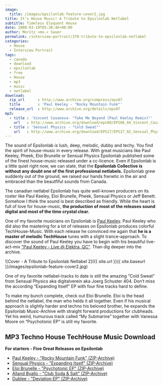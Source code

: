 ```yaml
---
image:
  title: /images/epsilonlab-feature-cover2.jpg
title: It's House Music! A Tribute to Epsilonlab Netlabel
subtitle: Timeless Eloquent House
date: 2008-03-19T05:38:46+00:00
author: Moritz »mo.« Sauer
permalink: /interview-portrait/370-tribute-to-epsilonlab-netlabel
categories:
  - House
  - Interview Portrait
tags:
  - canada
  - download
  - epsilonlab
  - free
  - House
  - mp3
  - music
  - netlabel
download:
  zip_url      : http://www.archive.org/compress/eps07
  title        : 'Paul Keeley - "Rocky Mountain Funk"'
  release_url  : http://www.archive.org/details/eps07
mp3:
  - title : 'Vincent Casanova- "Take Me Beyond (Paul Keeley Remix)"'
    url   : http://www.archive.org/download/eps08/EPS08_04_Vincent_Casanova_-_Take_Me_Beyond_-_Paul_Keeley_Remix.mp3
  - title : 'Sensual Physics - "Cold Sweat"'
    url   : http://www.archive.org/download/EPS17/EPS17_02_Sensual_Physics_-_Expanding_Itself_-_Cold_Sweat.mp3
---
```

The sound of Epsilonlab is lush, deep, melodic, dubby and techy. You find the spirit of house-music in every release. With great musicians like Paul Keeley, Pheek, Eloi Brunelle or Sensual Physics Epsilonlab published some of the finest house-music released under a cc-licence. Even if Epsilonlab is a little quiet right now, we can state, that the **Epsilonlab Collective is without any doubt one of the first professional netlabels.** Epsilonlab grew suddenly out of the ground, we raised our hands frenetic in the air and embraced than the beautfiful sounds from Canada.<!--more-->

The canadian netlabel Epsilonlab has quite well-known producers on its roster like Paul Keeley, Eloi Brunelle, Pheek, Sensual Physics or Jeff Benett. Somehow I think the sound is best described as friendly. While the heart is full of love for house-music, **the production of most of the releases sound digital and most of the time crystal clear.**

One of my favorite musicians on Epsilonlab is [Paul Keeley](http://www.epsilonlab.com/main/artists/index.php?lang=en&id=22). Paul Keeley who did also the mastering for a lot of releases on Epsilonlab produces colorful TechHouse-Music. With each release he convinced me again that **he is a master of melodic TechHouse** tunes with a slight trance-approach. To discover the sound of Paul Keeley you have to begin with his beautiful live-act-mix ["Paul Keeley - Live @ Elektra, QC"](http://www.epsilonlab.com/main/releases/details.php?lang=en&id=44&t=1&p=1). Than dig deeper into the archive.

![Cover - A Tribute to Epsilonlab Netlabel 2]({{ site.url }}{{ site.baseurl }}/images/epsilonlab-feature-cover2.jpg)

One of my favorite netlabel-tracks to date is still the amazing “Cold Sweat” from Sensual Physics aka digitalverein aka Joerg Schuster 404. Don’t miss the according “Expanding Itself” EP with four fine tracks hard to define.

To make my bunch complete, check out Eloi Brunelle. Eloi is the head behind the netlabel, the man who helds it all together. Even if his musical approach is slightly harder and techno his beloved brother, he expands the Epsilonlab Music-Archive with straight forward productions for clubheads. Yet his weird, humurous track called “My Submarine” together with Vanessa Moore on “Psychotonic EP” is still my favorite.

## MP3 Techno House TechHouse Music Download

**For starters - Five Great Releases on Epsilonlab**

* [Paul Keeley - "Rocky Mountain Funk" (ZIP-Archive)](http://www.archive.org/compress/eps07)
* [Sensual Physics - "Expanding Itself" (ZIP-Archive)](http://www.archive.org/compress/EPS17)
* [Eloi Brunelle - "Psychotonic EP" (ZIP-Archive)](http://www.archive.org/compress/EPS14)
* [Alland Byallo - "Club Soda & Salt" (ZIP-Archive)](http://www.archive.org/compress/eps06)
* [Dublee - "Deviation EP" (ZIP-Archive)](http://www.archive.org/compress/EPS21)
